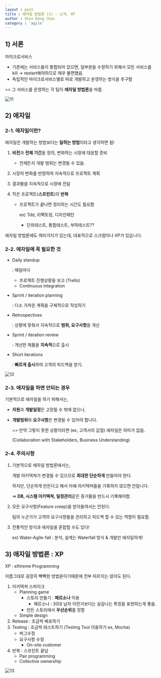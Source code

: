 ```yaml
---
layout : post
title : 애자일 방법론 (1) - 소개, XP
author : Shin Dong Chan
category : 'agile'
---
```


## 1) 서론

마이크로서비스

- 기존에는 서비스들이 통합되어 있으면, 일부분을 수정하기 위해서 모든 서비스를 kill -> restart해야하므로 매우 불편했음.
- 독립적인 마이크로서비스별로 따로 개발하고 운영하는 방식을 추구함

=> 그 서비스를 운영하는 각 팀이 **애자일 방법론**을 따름.

![11](https://user-images.githubusercontent.com/37765338/59663092-3ee34500-91e9-11e9-9527-89ddc758fbab.png)


## 2) 애자일

### 2-1. 애자일이란?

애자일은 개발하는 방법보다는 **일하는 방법**이라고 생각하면 됨!

1. **비전**과 **전체 기간**을 정의, 변화하는 시장에 대응할 준비

   - 언제든지 개발 범위는 변경될 수 있음.

2. 시장의 변화를 반영하여 지속적으로 프로젝트 계획

3. 결과물을 지속적으로 시장에 전달

4. 작은 프로젝트(**스프린트**)의 **반복**

   - 프로젝트가 끝나면 정리하는 시간도 필요함

     ex) Tdd, 리팩토링, 디자인패턴

     - 단위테스트, 통합테스트, 부하테스트??

애자일 방법론에도 여러가지가 있는데, 대표적으로 스크럼이나 XP가 있습니다.

### 2-2. 애자일에 꼭 필요한 것

- Daily standup

  : 매일마다 

  - 프로젝트 진행상황을 보고 (Trello)
  - Continuous integration

- Sprint / iteration planning

  : 다소 가까운 계획을 구체적으로 작성하기

- Retrospectives

  : 상황에 맞춰서 지속적으로 **범위, 요구사항**을 개선

- Sprint / iteration review

  : 개선한 제품을 **지속적**으로 출시

- Short iterations

  : **빠르게 출시**하여 고객의 피드백을 받기.

![12](https://user-images.githubusercontent.com/37765338/59663094-3ee34500-91e9-11e9-9bbd-3fb5a551f988.png)


### 2-3. 애자일을 하면 안되는 경우

기본적으로 애자일을 하기 위해서는,

- **자원**과 **개발일정**은 고정될 수 밖에 없으나,

- **개발범위**와 **요구사항**은 변경될 수 있어야 합니다.

  => 만약 그렇지 못한 상황이라면 (ex, 고객사의 갑질) 애자일은 의미가 없음.

  (Collaboration with Stakeholders, Business Understanding)

### 2-4. 주의사항

1. 기본적으로 애자일 방법론에서는,

   개발 아키텍쳐가 변경될 수 있으므로 **최대한 단순하게** 만들어야 한다.

   하지만, 단순하게 만든다고 해서 아예 아키텍쳐들을 기록하지 않으면 안됩니다.

   => **DB, 시스템 아키텍쳐, 일정관리**같은 증거물을 반드시 기록해야함.

2. 모든 요구사항(Feature creep)을 받아들여서는 안된다.

   팀의 누군가가 고객의 요구사항들을 관리하고 피드백 할 수 있는 역할이 필요함.

3. 전통적인 방식과 애자일을 혼합할 수도 있다!

   ex) Water-Agile-fall : 분석, 설계는 Waterfall 방식 & 개발만 애자일하게!



## 3) 애자일 방법론 : XP

XP : eXtreme Programming

이름그대로 굉장히 빡빡한 방법론이기때문에 전부 따르지는 않아도 된다.



1. 아키텍쳐 스파이크
   - Planning game
     - 스토리 만들기 : **페르소나** 이용
       - 페르소나 : 30대 남자 이런거보다는 실감나는 특징을 표현하는게 좋음.
     - 만든 스토리에서 **우선순위**를 정함
   - Simple design
2. Release : 조금씩 배포하기
3. Testing : 조금씩 테스트하기 (Testing Tool 이용하기 ex, Mocha)
   - 버그수정
   - 요구사항 수정
     - On-site customer
4. 반복 : 스프린트 끝남
   - Pair programming
   - Collective ownership
   
![13](https://user-images.githubusercontent.com/37765338/59663095-3ee34500-91e9-11e9-9cd8-1bf8d195a007.png)

